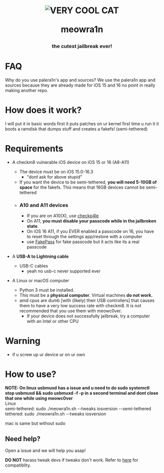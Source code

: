 <h1  align="center">
  <img  src="https://avatars.githubusercontent.com/u/111437912?v=4"  alt="VERY COOL CAT">
  <p>meowra1n</p>
</h1>
<h3  align="center">the cutest jailbreak ever!</h3>

# FAQ
Why do you use palera1n's app and sources?
We use the palera1n app and sources because they are already made for iOS 15 and 16 no point in really making another repo.

# How does it work?

I will put it in basic words first it puts patches on ur kernel first time u run it it boots a ramdisk that dumps stuff and creates a fakefs! (semi-tethered)

# Requirements

- A checkm8 vulnerable iOS device on iOS 15 or 16 (A8-A11)
	- The device must be on iOS 15.0-16.3
		- "dont ask for above stupid"
	-	If you want the device to be semi-tethered, **you will need 5-10GB of space** for the fakefs. This means that 16GB devices cannot be semi-tethered
	- ### A10 and A11 devices
		- If you are on A10(X), use [checkp4le](https://github.com/guacaplushy/checkp4le)
		- On A11, **you must disable your passcode while in the jailbroken state**.
		- On iOS 16 A11, if you EVER enabled a passcode on 16, you have to reset through the settings app/restore with a computer
		- use [FakePass](https://repo.alexia.lol/depictions/net.cadoth.fakepass) for fake passcode but it acts like its a real passcode

- A **USB-A to Lightning cable**
	- USB-C cables
		- yeah no usb-c never supported ever 

- A Linux or macOS computer
	- Python 3 must be installed.
	- This must be a **physical computer**. Virtual machines **do not work.**
	- amd cpus are dumb [with (likely) their USB controllers] that causes them to have a very low success rate with checkm8. It is not recommended that you use them with meowc0ver.
		- If your device does not successfully jailbreak, try a computer with an Intel or other CPU

# Warning

- if u screw up ur device ur on ur own
# How to use?


**NOTE: On linux usbmuxd has a issue and u need to do sudo systemctl stop usbmuxd && sudo usbmuxd -f -p in a second terminal and dont close that one while using meowc0ver**
<br>
Linux
<br>
semi-tethered: sudo ./meowra1n.sh --tweaks iosversion --semi-tethered
<br>
tethered: sudo ./meowra1n.sh --tweaks iosversion

mac is same but without sudo



## Need help?

Open a issue and we will help you asap!



**DO NOT** harass tweak devs if tweaks don't work. Refer to [here](https://github.com/itsnebulalol/ios15-tweaks) for compatiblity.




